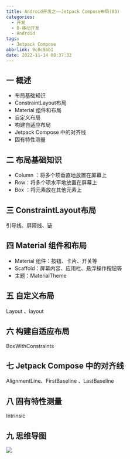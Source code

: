 ```yaml
---
title: Android开发之——Jetpack Compose布局(03)
categories:
  - 开发
  - D-移动开发
  - Android
tags:
  - Jetpack Compose
abbrlink: 9c0c9bb1
date: 2022-11-14 08:37:32
---
```

## 一 概述

* 布局基础知识
* ConstraintLayout布局
* Material 组件和布局
* 自定义布局
* 构建自适应布局
* Jetpack Compose 中的对齐线
* 固有特性测量

<!--more-->

## 二 布局基础知识

* Column ：将多个项垂直地放置在屏幕上
* Row：将多个项水平地放置在屏幕上
* Box ：将元素放在其他元素上

## 三 ConstraintLayout布局

引导线、屏障线、链

## 四 Material 组件和布局

* Material 组件：按钮、卡片、开关等
* Scaffold：屏幕内容、应用栏、悬浮操作按钮等
* 主题：MaterialTheme 

## 五 自定义布局

Layout 、layout 

## 六 构建自适应布局

 BoxWithConstraints

## 七  Jetpack Compose 中的对齐线

AlignmentLine、FirstBaseline 、LastBaseline 

## 八 固有特性测量

Intrinsic

## 九 思维导图
![][1]


[1]:https://raw.githubusercontent.com/PGzxc/CDN/master/blog-android/Jetpack-Compose-03.png